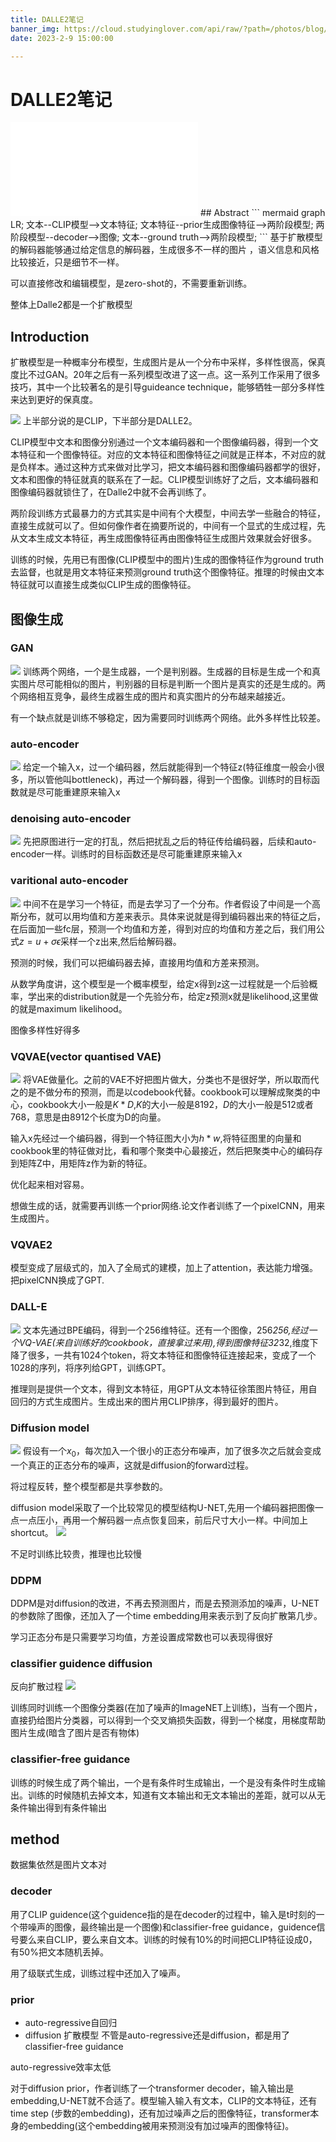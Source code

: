 ```yaml
---
title: DALLE2笔记
banner_img: https://cloud.studyinglover.com/api/raw/?path=/photos/blog/2b6e09b241205c9096005705c855453d.jpg
date: 2023-2-9 15:00:00

---
```


# DALLE2笔记
<iframe src="//player.bilibili.com/player.html?aid=770625648&bvid=BV17r4y1u77B&cid=766807720&page=1" scrolling="no" border="0" frameborder="no" framespacing="0" allowfullscreen="true"> </iframe>
## Abstract
``` mermaid
graph LR;
文本--CLIP模型-->文本特征;
文本特征--prior生成图像特征-->两阶段模型;
两阶段模型--decoder-->图像;
文本--ground truth-->两阶段模型;
```
基于扩散模型的解码器能够通过给定信息的解码器，生成很多不一样的图片 ，语义信息和风格比较接近，只是细节不一样。

可以直接修改和编辑模型，是zero-shot的，不需要重新训练。

整体上Dalle2都是一个扩散模型
## Introduction

扩散模型是一种概率分布模型，生成图片是从一个分布中采样，多样性很高，保真度比不过GAN。20年之后有一系列模型改进了这一点。这一系列工作采用了很多技巧，其中一个比较著名的是引导guideance technique，能够牺牲一部分多样性来达到更好的保真度。

![](https://cdn.jsdelivr.net/gh/StudyingLover/anything/20230209161230.png)
上半部分说的是CLIP，下半部分是DALLE2。

CLIP模型中文本和图像分别通过一个文本编码器和一个图像编码器，得到一个文本特征和一个图像特征。对应的文本特征和图像特征之间就是正样本，不对应的就是负样本。通过这种方式来做对比学习，把文本编码器和图像编码器都学的很好，文本和图像的特征就真的联系在了一起。CLIP模型训练好了之后，文本编码器和图像编码器就锁住了，在Dalle2中就不会再训练了。

两阶段训练方式最暴力的方式其实是中间有个大模型，中间去学一些融合的特征，直接生成就可以了。但如何像作者在摘要所说的，中间有一个显式的生成过程，先从文本生成文本特征，再生成图像特征再由图像特征生成图片效果就会好很多。

训练的时候，先用已有图像(CLIP模型中的图片)生成的图像特征作为ground truth去监督，也就是用文本特征来预测ground truth这个图像特征。推理的时候由文本特征就可以直接生成类似CLIP生成的图像特征。

## 图像生成
### GAN

![](https://cdn.jsdelivr.net/gh/StudyingLover/anything/20230210171156.png)
训练两个网络，一个是生成器，一个是判别器。生成器的目标是生成一个和真实图片尽可能相似的图片，判别器的目标是判断一个图片是真实的还是生成的。两个网络相互竞争，最终生成器生成的图片和真实图片的分布越来越接近。

有一个缺点就是训练不够稳定，因为需要同时训练两个网络。此外多样性比较差。
### auto-encoder

![](https://cdn.jsdelivr.net/gh/StudyingLover/anything/20230210171228.png)
给定一个输入x，过一个编码器，然后就能得到一个特征z(特征维度一般会小很多，所以管他叫bottleneck)，再过一个解码器，得到一个图像。训练时的目标函数就是尽可能重建原来输入x

### denoising auto-encoder

![](https://cdn.jsdelivr.net/gh/StudyingLover/anything/20230210171318.png)
先把原图进行一定的打乱，然后把扰乱之后的特征传给编码器，后续和auto-encoder一样。训练时的目标函数还是尽可能重建原来输入x

### varitional auto-encoder

![](https://cdn.jsdelivr.net/gh/StudyingLover/anything/20230210171503.png)
中间不在是学习一个特征，而是去学习了一个分布。作者假设了中间是一个高斯分布，就可以用均值和方差来表示。具体来说就是得到编码器出来的特征之后，在后面加一些fc层，预测一个均值和方差，得到对应的均值和方差之后，我们用公式$z=u+\sigma\epsilon$采样一个z出来,然后给解码器。

预测的时候，我们可以把编码器去掉，直接用均值和方差来预测。

从数学角度讲，这个模型是一个概率模型，给定x得到z这一过程就是一个后验概率，学出来的distribution就是一个先验分布，给定z预测x就是likelihood,这里做的就是maximum likelihood。

图像多样性好得多

### VQVAE(vector quantised VAE)

![](https://cdn.jsdelivr.net/gh/StudyingLover/anything/20230210171524.png)
将VAE做量化。之前的VAE不好把图片做大，分类也不是很好学，所以取而代之的是不做分布的预测，而是以codebook代替。cookbook可以理解成聚类的中心，cookbook大小一般是$K*D$,$K$的大小一般是8192，$D$的大小一般是512或者768，意思是由8912个长度为D的向量。

输入x先经过一个编码器，得到一个特征图大小为$h*w$,将特征图里的向量和cookbook里的特征做对比，看和哪个聚类中心最接近，然后把聚类中心的编码存到矩阵Z中，用矩阵z作为新的特征。

优化起来相对容易。

想做生成的话，就需要再训练一个prior网络.论文作者训练了一个pixelCNN，用来生成图片。

### VQVAE2

模型变成了层级式的，加入了全局式的建模，加上了attention，表达能力增强。把pixelCNN换成了GPT.

### DALL-E
![](https://cdn.jsdelivr.net/gh/StudyingLover/anything/20230210171634.png)
文本先通过BPE编码，得到一个256维特征。还有一个图像，256*256,经过一个VQ-VAE(来自训练好的cookbook，直接拿过来用),得到图像特征32*32,维度下降了很多，一共有1024个token，将文本特征和图像特征连接起来，变成了一个1028的序列，将序列给GPT，训练GPT。

推理则是提供一个文本，得到文本特征，用GPT从文本特征徐策图片特征，用自回归的方式生成图片。生成出来的图片用CLIP排序，得到最好的图片。

### Diffusion model

![](https://cdn.jsdelivr.net/gh/StudyingLover/anything/20230209180240.png)
假设有一个$x_0$，每次加入一个很小的正态分布噪声，加了很多次之后就会变成一个真正的正态分布的噪声，这就是diffusion的forward过程。

将过程反转，整个模型都是共享参数的。

diffusion model采取了一个比较常见的模型结构U-NET,先用一个编码器把图像一点一点压小，再用一个解码器一点点恢复回来，前后尺寸大小一样。中间加上shortcut。
![](https://cdn.jsdelivr.net/gh/StudyingLover/anything/20230210172229.png)

不足时训练比较贵，推理也比较慢

### DDPM

DDPM是对diffusion的改进，不再去预测图片，而是去预测添加的噪声，U-NET的参数除了图像，还加入了一个time embedding用来表示到了反向扩散第几步。

学习正态分布是只需要学习均值，方差设置成常数也可以表现得很好

### classifier guidence diffusion

反向扩散过程
![](https://cdn.jsdelivr.net/gh/StudyingLover/anything/20230209181540.png)

训练同时训练一个图像分类器(在加了噪声的ImageNET上训练)，当有一个图片，直接扔给图片分类器，可以得到一个交叉熵损失函数，得到一个梯度，用梯度帮助图片生成(暗含了图片是否有物体)

### classifier-free guidance
训练的时候生成了两个输出，一个是有条件时生成输出，一个是没有条件时生成输出。训练的时候随机去掉文本，知道有文本输出和无文本输出的差距，就可以从无条件输出得到有条件输出

## method
数据集依然是图片文本对
### decoder

用了CLIP guidence(这个guidence指的是在decoder的过程中，输入是t时刻的一个带噪声的图像，最终输出是一个图像)和classifier-free guidance，guidence信号要么来自CLIP，要么来自文本。训练的时候有10%的时间把CLIP特征设成0，有50%把文本随机丢掉。

用了级联式生成，训练过程中还加入了噪声。

### prior
- auto-regressive自回归
- diffusion 扩散模型
不管是auto-regressive还是diffusion，都是用了classifier-free guidance

auto-regressive效率太低

对于diffusion prior，作者训练了一个transformer decoder，输入输出是embedding,U-NET就不合适了。模型输入输入有文本，CLIP的文本特征，还有time step (步数的embedding)，还有加过噪声之后的图像特征，transformer本身的embedding(这个embedding被用来预测没有加过噪声的图像特征)。

